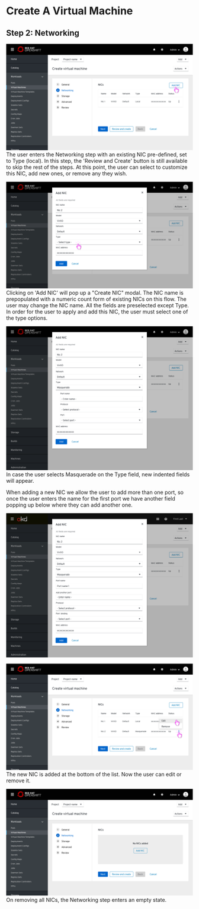 # Create A Virtual Machine

## Step 2: Networking

![Default](img/3-00.png)
The user enters the Networking step with an existing NIC pre-defined, set to Type (local). In this step, the 'Review and Create' button is still available to skip the rest of the steps. At this point, the user can select to customize this NIC, add new ones, or remove any they wish.

![Adding NIC](img/3-01.png)
Clicking on 'Add NIC' will pop up a "Create NIC" modal. The NIC name is prepopulated with a numeric count form of existing NICs on this flow. The user may change the NIC name. All the fields are preselected except Type. In order for the user to apply and add this NIC, the user must select one of the type options.

![Type - Masquerade](img/3-02.png)
In case the user selects Masquerade on the Type field, new indented fields will appear.

When adding a new NIC we allow the user to add more than one port, so once the user enters the name for the first port we have another field popping up below where they can add another one.

![user can add more than one nic](img/3-03.png)

![NIC added](img/3-10.png)
The new NIC is added at the bottom of the list.
Now the user can edit or remove it.

![Empty state](img/3-20.png)
On removing all NICs, the Networking step enters an empty state.
